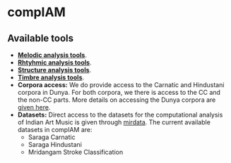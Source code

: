 # compIAM


## Available tools
- **[Melodic analysis tools](./compiam/melody/README.md)**.
- **[Rhtyhmic analysis tools](./compiam/rhythm/README.md)**.
- **[Structure analysis tools](./compiam/structure/README.md)**.
- **[Timbre analysis tools](./compiam/timbre/README.md)**.
- **Corpora access:** We do provide access to the Carnatic and Hindustani corpora in Dunya. For both corpora, we there is access to the CC and the non-CC parts. More details on accessing the Dunya corpora are [given here](./compiam/dunya/README.md).
- **Datasets:** Direct access to the datasets for the computational analysis of Indian Art Music is given through [mirdata](https://github.com/mir-dataset-loaders/mirdata). The current available datasets in compIAM are:
    - Saraga Carnatic
    - Saraga Hindustani
    - Mridangam Stroke Classification